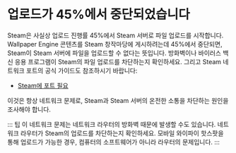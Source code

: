 # 업로드가 45%에서 중단되었습니다

Steam은 사실상 업로드 진행률 45%에서 Steam 서버로 파일 업로드를 시작합니다. Wallpaper Engine 콘텐츠를 Steam 창작마당에 게시하려는데 45%에서 중단되면, Steam이 Steam 서버에 파일을 업로드할 수 없다는 뜻입니다. 방화벽이나 바이러스 백신 응용 프로그램이 Steam의 파일 업로드를 차단하는지 확인하세요. 그리고 Steam 네트워크 포트의 공식 가이드도 참조하시기 바랍니다:

* [Steam에 포트 필요](https://support.steampowered.com/kb_article.php?ref=8571-GLVN-8711)

이것은 항상 네트워크 문제로, Steam과 Steam 서버의 온전한 소통을 차단하는 원인을 조사해야 합니다.

::: 팁 이 네트워크 문제는 네트워크 라우터의 방화벽 때문에 발생할 수도 있습니다. 네트워크 라우터가 Steam의 업로드를 차단하는지 확인하세요. 모바일 와이파이 핫스팟을 통해 업로드가 가능한 경우, 컴퓨터의 소프트웨어가 아니라 라우터의 문제입니다. :::